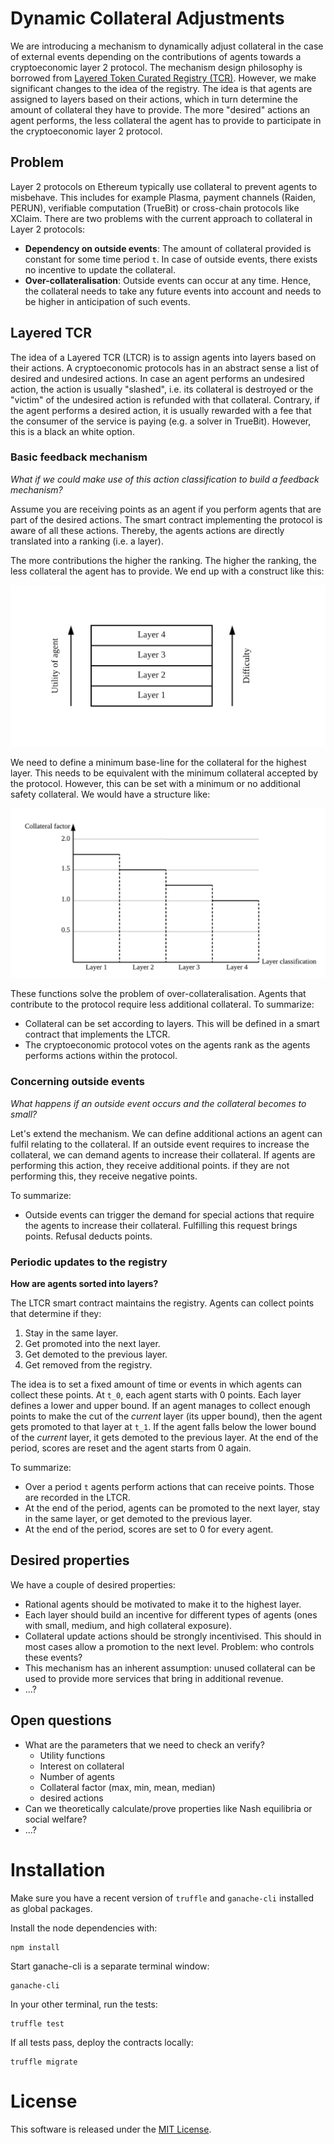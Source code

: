 <!--
 Copyright (c) 2019 Dominik Harz
 
 This software is released under the MIT License.
 https://opensource.org/licenses/MIT
-->

# Dynamic Collateral Adjustments

We are introducing a mechanism to dynamically adjust collateral in the case of external events depending on the contributions of agents towards a cryptoeconomic layer 2 protocol. The mechanism design philosophy is borrowed from [Layered Token Curated Registry (TCR)](https://blog.oceanprotocol.com/the-layered-tcr-56cc5b4cdc45). However, we make significant changes to the idea of the registry. The idea is that agents are assigned to layers based on their actions, which in turn determine the amount of collateral they have to provide. The more "desired" actions an agent performs, the less collateral the agent has to provide to participate in the cryptoeconomic layer 2 protocol.


## Problem

Layer 2 protocols on Ethereum typically use collateral to prevent agents to misbehave.
This includes for example Plasma, payment channels (Raiden, PERUN), verifiable computation (TrueBit) or cross-chain protocols like XClaim.
There are two problems with the current approach to collateral in Layer 2 protocols:

- **Dependency on outside events**: The amount of collateral provided is constant for some time period `t`. In case of outside events, there exists no incentive to update the collateral. 
- **Over-collateralisation**: Outside events can occur at any time. Hence, the collateral needs to take any future events into account and needs to be higher in anticipation of such events.

## Layered TCR

The idea of a Layered TCR (LTCR) is to assign agents into layers based on their actions.
A cryptoeconomic protocols has in an abstract sense a list of desired and undesired actions.
In case an agent performs an undesired action, the action is usually "slashed", i.e. its collateral is destroyed or the "victim" of the undesired action is refunded with that collateral. 
Contrary, if the agent performs a desired action, it is usually rewarded with a fee that the consumer of the service is paying (e.g. a solver in TrueBit). 
However, this is a black an white option.

### Basic feedback mechanism 
*What if we could make use of this action classification to build a feedback mechanism?*

Assume you are receiving points as an agent if you perform agents that are part of the desired actions.
The smart contract implementing the protocol is aware of all these actions.
Thereby, the agents actions are directly translated into a ranking (i.e. a layer).

The more contributions the higher the ranking. The higher the ranking, the less collateral the agent has to provide.
We end up with a construct like this:

![TCR utility](docs/TCR_utility.png)

We need to define a minimum base-line for the collateral for the highest layer. This needs to be equivalent with the minimum collateral accepted by the protocol. However, this can be set with a minimum or no additional safety collateral. We would have a structure like:

![TCR colalteral](docs/TCR.png)

These functions solve the problem of over-collateralisation. Agents that contribute to the protocol require less additional collateral. To summarize:

- Collateral can be set according to layers. This will be defined in a smart contract that implements the LTCR.
- The cryptoeconomic protocol votes on the agents rank as the agents performs actions within the protocol.

### Concerning outside events
*What happens if an outside event occurs and the collateral becomes to small?*

Let's extend the mechanism.
We can define additional actions an agent can fulfil relating to the collateral.
If an outside event requires to increase the collateral, we can demand agents to increase their collateral.
If agents are performing this action, they receive additional points.
if they are not performing this, they receive negative points.

To summarize:

- Outside events can trigger the demand for special actions that require the agents to increase their collateral. Fulfilling this request brings points. Refusal deducts points. 

### Periodic updates to the registry
**How are agents sorted into layers?**

The LTCR smart contract maintains the registry.
Agents can collect points that determine if they:

1. Stay in the same layer.
2. Get promoted into the next layer.
3. Get demoted to the previous layer.
4. Get removed from the registry.

The idea is to set a fixed amount of time or events in which agents can collect these points.
At `t_0`, each agent starts with 0 points. Each layer defines a lower and upper bound.
If an agent manages to collect enough points to make the cut of the *current* layer (its upper bound), then the agent gets promoted to that layer at `t_1`. If the agent falls below the lower bound of the *current* layer, it gets demoted to the previous layer.
At the end of the period, scores are reset and the agent starts from 0 again.

To summarize:

- Over a period `t` agents perform actions that can receive points. Those are recorded in the LTCR. 
- At the end of the period, agents can be promoted to the next layer, stay in the same layer, or get demoted to the previous layer.
- At the end of the period, scores are set to 0 for every agent.

## Desired properties

We have a couple of desired properties:

- Rational agents should be motivated to make it to the highest layer.
- Each layer should build an incentive for different types of agents (ones with small, medium, and high collateral exposure).
- Collateral update actions should be strongly incentivised. This should in most cases allow a promotion to the next level. Problem: who controls these events?
- This mechanism has an inherent assumption: unused collateral can be used to provide more services that bring in additional revenue.
- ...?

## Open questions

- What are the parameters that we need to check an verify?
  - Utility functions
  - Interest on collateral
  - Number of agents
  - Collateral factor (max, min, mean, median)
  - desired actions
- Can we theoretically calculate/prove properties like Nash equilibria or social welfare?
- ...?

# Installation

Make sure you have a recent version of `truffle` and `ganache-cli` installed as global packages.

Install the node dependencies with: 
```
npm install
```

Start ganache-cli is a separate terminal window:
```
ganache-cli
```

In your other terminal, run the tests:
```
truffle test
```

If all tests pass, deploy the contracts locally:
```
truffle migrate
```

# License
This software is released under the [MIT License](https://opensource.org/licenses/MIT).
